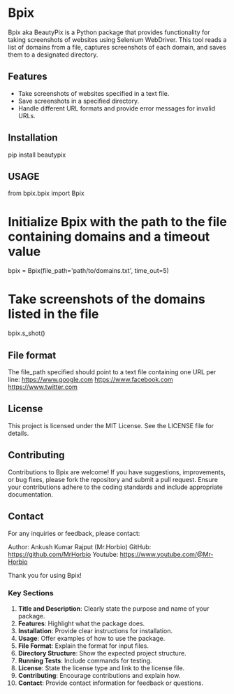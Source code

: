 # Bpix

Bpix aka BeautyPix is a Python package that provides functionality for taking screenshots of websites using Selenium WebDriver. This tool reads a list of domains from a file, captures screenshots of each domain, and saves them to a designated directory.

## Features

- Take screenshots of websites specified in a text file.
- Save screenshots in a specified directory.
- Handle different URL formats and provide error messages for invalid URLs.

## Installation

pip install beautypix



## USAGE

from bpix.bpix import Bpix

# Initialize Bpix with the path to the file containing domains and a timeout value
bpix = Bpix(file_path='path/to/domains.txt', time_out=5)

# Take screenshots of the domains listed in the file
bpix.s_shot()



## File format

The file_path specified should point to a text file containing one URL per line:
https://www.google.com
https://www.facebook.com
https://www.twitter.com

## License

This project is licensed under the MIT License. See the LICENSE file for details.

## Contributing

Contributions to Bpix are welcome! If you have suggestions, improvements, or bug fixes, please fork the repository and submit a pull request. Ensure your contributions adhere to the coding standards and include appropriate documentation.

## Contact
For any inquiries or feedback, please contact:

Author: Ankush Kumar Rajput (Mr.Horbio)
GitHub: https://github.com/MrHorbio
Youtube: https://www.youtube.com/@Mr-Horbio



Thank you for using Bpix!


### Key Sections

1. **Title and Description**: Clearly state the purpose and name of your package.
2. **Features**: Highlight what the package does.
3. **Installation**: Provide clear instructions for installation.
4. **Usage**: Offer examples of how to use the package.
5. **File Format**: Explain the format for input files.
6. **Directory Structure**: Show the expected project structure.
7. **Running Tests**: Include commands for testing.
8. **License**: State the license type and link to the license file.
9. **Contributing**: Encourage contributions and explain how.
10. **Contact**: Provide contact information for feedback or questions.


